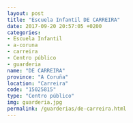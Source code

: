 ```yaml
---
layout: post
title: "Escuela Infantil DE CARREIRA"
date: 2017-09-20 20:57:05 +0200
categories:
- Escuela Infantil
- a-coruna
- carreira
- Centro público
- guarderia
name: "DE CARREIRA"
province: "A Coruña"
location: "Carreira"
code: "15025815"
type: "Centro público"
img: guarderia.jpg
permalink: /guarderias/de-carreira.html
---
```

